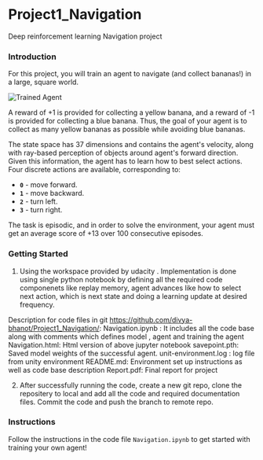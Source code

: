# Project1_Navigation
Deep reinforcement learning Navigation project

[//]: # (Image References)

[image1]: https://user-images.githubusercontent.com/10624937/42135619-d90f2f28-7d12-11e8-8823-82b970a54d7e.gif "Trained Agent"


### Introduction

For this project, you will train an agent to navigate (and collect bananas!) in a large, square world.  

![Trained Agent][image1]

A reward of +1 is provided for collecting a yellow banana, and a reward of -1 is provided for collecting a blue banana.  Thus, the goal of your agent is to collect as many yellow bananas as possible while avoiding blue bananas.  

The state space has 37 dimensions and contains the agent's velocity, along with ray-based perception of objects around agent's forward direction.  Given this information, the agent has to learn how to best select actions.  Four discrete actions are available, corresponding to:
- **`0`** - move forward.
- **`1`** - move backward.
- **`2`** - turn left.
- **`3`** - turn right.

The task is episodic, and in order to solve the environment, your agent must get an average score of +13 over 100 consecutive episodes.

### Getting Started

1. Using the workspace provided by udacity . Implementation is done using single python notebook by defining all
the required code componenets like replay memory, agent advances like how to select next action, which is next state
and doing a learning update at desired frequency.

Description for code files in git https://github.com/divya-bhanot/Project1_Navigation/:
Navigation.ipynb : It includes all the code base along with comments which defines model , agent and training the agent
Navigation.html: Html version of above jupyter notebook
savepoint.pth: Saved model weights of the successful agent.
unit-environment.log : log file from unity environment 
README.md: Environment set up instructions as well as code base description
Report.pdf: Final report for project

2. After successfully running the code, create a new git repo, clone the repositery to local and add all the code and required documentation
files. Commit the code and push the branch to remote repo. 

### Instructions

Follow the instructions in the code file  `Navigation.ipynb` to get started with training your own agent!  



